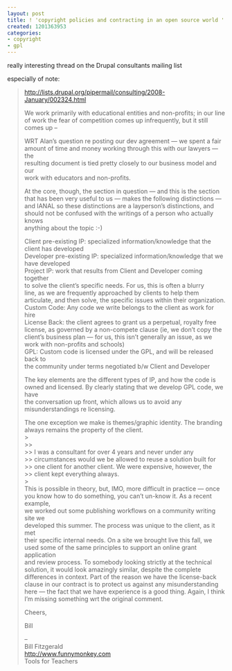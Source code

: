 ```yaml
---
layout: post
title: ! 'copyright policies and contracting in an open source world '
created: 1201363953
categories:
- copyright
- gpl
---
```

really interesting thread on the Drupal consultants mailing list
<div class="post-entry">
<p>
especially of note:
</p>
<blockquote>
	<p>
	<a href="http://lists.drupal.org/pipermail/consulting/2008-January/002324.html">http://lists.drupal.org/pipermail/consulting/2008-January/002324.html</a>
	</p>
	<p>
	We work primarily with educational entities and non-profits; in our line<br />
	of work the fear of competition comes up infrequently, but it still<br />
	comes up –
	</p>
	<p>
	WRT Alan’s question re posting our dev agreement — we spent a fair<br />
	amount of time and money working through this with our lawyers — the<br />
	resulting document is tied pretty closely to our business model and our<br />
	work with educators and non-profits.
	</p>
	<p>
	At the core, though, the section in question — and this is the section<br />
	that has been very useful to us — makes the following distinctions —<br />
	and IANAL so these distinctions are a layperson’s distinctions, and<br />
	should not be confused with the writings of a person who actually knows<br />
	anything about the topic :-) 
	</p>
	<p>
	Client pre-existing IP: specialized information/knowledge that the<br />
	client has developed<br />
	Developer pre-existing IP: specialized information/knowledge that we<br />
	have developed<br />
	Project IP: work that results from Client and Developer coming together<br />
	to solve the client’s specific needs. For us, this is often a blurry<br />
	line, as we are frequently approached by clients to help them<br />
	articulate, and then solve, the specific issues within their organization.<br />
	Custom Code: Any code we write belongs to the client as work for hire<br />
	License Back: the client agrees to grant us a perpetual, royalty free<br />
	license, as governed by a non-compete clause (ie, we don’t copy the<br />
	client’s business plan — for us, this isn’t generally an issue, as we<br />
	work with non-profits and schools)<br />
	GPL: Custom code is licensed under the GPL, and will be released back to<br />
	the community under terms negotiated b/w Client and Developer
	</p>
	<p>
	The key elements are the different types of IP, and how the code is<br />
	owned and licensed. By clearly stating that we develop GPL code, we have<br />
	the conversation up front, which allows us to avoid any<br />
	misunderstandings re licensing.
	</p>
	<p>
	The one exception we make is themes/graphic identity. The branding<br />
	always remains the property of the client.<br />
	&gt;<br />
	&gt;&gt;<br />
	&gt;&gt;     I was a consultant for over 4 years and never under any<br />
	&gt;&gt;     circumstances would we be allowed to reuse a solution built for<br />
	&gt;&gt;     one client for another client.  We were expensive, however, the<br />
	&gt;&gt;     client kept everything always.<br />
	&gt;<br />
	This is possible in theory, but, IMO, more difficult in practice — once<br />
	you know how to do something, you can’t un-know it. As a recent example,<br />
	we worked out some publishing workflows on a community writing site we<br />
	developed this summer. The process was unique to the client, as it met<br />
	their specific internal needs. On a site we brought live this fall, we<br />
	used some of the same principles to support an online grant application<br />
	and review process. To somebody looking strictly at the technical<br />
	solution, it would look amazingly similar, despite the complete<br />
	differences in context. Part of the reason we have the license-back<br />
	clause in our contract is to protect us against any misunderstanding<br />
	here — the fact that we have experience is a good thing. Again, I think<br />
	I’m missing something wrt the original comment.
	</p>
	<p>
	Cheers,
	</p>
	<p>
	Bill
	</p>
	<p>
	–<br />
	Bill Fitzgerald<br />
	<a href="http://www.funnymonkey.com/">http://www.funnymonkey.com</a><br />
	Tools for Teachers
	</p>
</blockquote>
</div>

